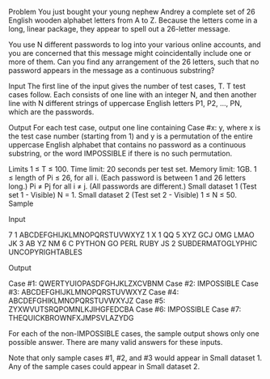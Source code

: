 Problem
You just bought your young nephew Andrey a complete set of 26 English wooden alphabet letters from A to Z. Because the letters come in a long, linear package, they appear to spell out a 26-letter message.

You use N different passwords to log into your various online accounts, and you are concerned that this message might coincidentally include one or more of them. Can you find any arrangement of the 26 letters, such that no password appears in the message as a continuous substring?

Input
The first line of the input gives the number of test cases, T. T test cases follow. Each consists of one line with an integer N, and then another line with N different strings of uppercase English letters P1, P2, ..., PN, which are the passwords.

Output
For each test case, output one line containing Case #x: y, where x is the test case number (starting from 1) and y is a permutation of the entire uppercase English alphabet that contains no password as a continuous substring, or the word IMPOSSIBLE if there is no such permutation.

Limits
1 ≤ T ≤ 100.
Time limit: 20 seconds per test set.
Memory limit: 1GB.
1 ≤ length of Pi ≤ 26, for all i. (Each password is between 1 and 26 letters long.)
Pi ≠ Pj for all i ≠ j. (All passwords are different.)
Small dataset 1 (Test set 1 - Visible)
N = 1.
Small dataset 2 (Test set 2 - Visible)
1 ≤ N ≤ 50.
Sample

Input
 	
7
1
ABCDEFGHIJKLMNOPQRSTUVWXYZ
1
X
1
QQ
5
XYZ GCJ OMG LMAO JK
3
AB YZ NM
6
C PYTHON GO PERL RUBY JS
2
SUBDERMATOGLYPHIC UNCOPYRIGHTABLES

  


Output
 
Case #1: QWERTYUIOPASDFGHJKLZXCVBNM
Case #2: IMPOSSIBLE
Case #3: ABCDEFGHIJKLMNOPQRSTUVWXYZ
Case #4: ABCDEFGHIKLMNOPQRSTUVWXYJZ
Case #5: ZYXWVUTSRQPOMNLKJIHGFEDCBA
Case #6: IMPOSSIBLE
Case #7: THEQUICKBROWNFXJMPSVLAZYDG

  
For each of the non-IMPOSSIBLE cases, the sample output shows only one possible answer. There are many valid answers for these inputs.

Note that only sample cases #1, #2, and #3 would appear in Small dataset 1. Any of the sample cases could appear in Small dataset 2.